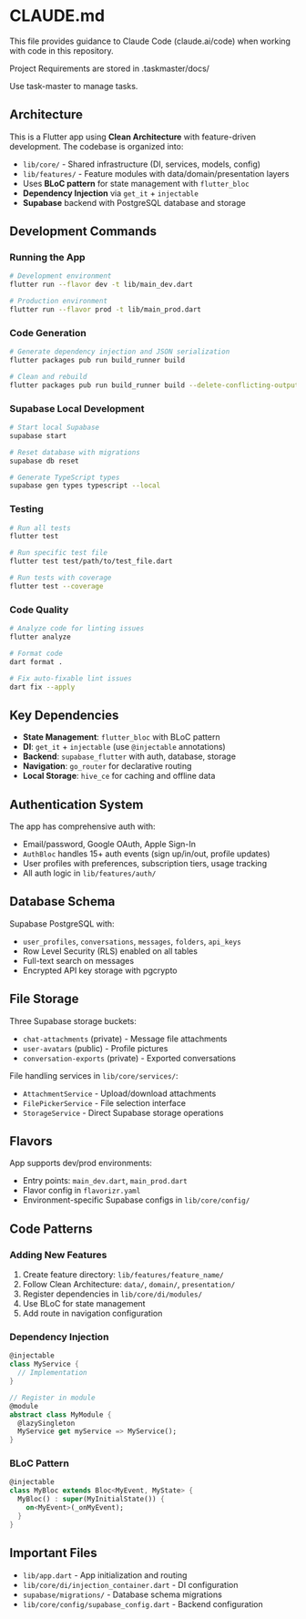 # CLAUDE.md

This file provides guidance to Claude Code (claude.ai/code) when working with code in this repository.

Project Requirements are stored in .taskmaster/docs/

Use task-master to manage tasks.

## Architecture

This is a Flutter app using **Clean Architecture** with feature-driven development. The codebase is organized into:

- `lib/core/` - Shared infrastructure (DI, services, models, config)
- `lib/features/` - Feature modules with data/domain/presentation layers
- Uses **BLoC pattern** for state management with `flutter_bloc`
- **Dependency Injection** via `get_it` + `injectable`
- **Supabase** backend with PostgreSQL database and storage

## Development Commands

### Running the App
```bash
# Development environment
flutter run --flavor dev -t lib/main_dev.dart

# Production environment
flutter run --flavor prod -t lib/main_prod.dart
```

### Code Generation
```bash
# Generate dependency injection and JSON serialization
flutter packages pub run build_runner build

# Clean and rebuild
flutter packages pub run build_runner build --delete-conflicting-outputs
```

### Supabase Local Development
```bash
# Start local Supabase
supabase start

# Reset database with migrations
supabase db reset

# Generate TypeScript types
supabase gen types typescript --local
```

### Testing
```bash
# Run all tests
flutter test

# Run specific test file
flutter test test/path/to/test_file.dart

# Run tests with coverage
flutter test --coverage
```

### Code Quality
```bash
# Analyze code for linting issues
flutter analyze

# Format code
dart format .

# Fix auto-fixable lint issues
dart fix --apply
```

## Key Dependencies

- **State Management**: `flutter_bloc` with BLoC pattern
- **DI**: `get_it` + `injectable` (use `@injectable` annotations)
- **Backend**: `supabase_flutter` with auth, database, storage
- **Navigation**: `go_router` for declarative routing
- **Local Storage**: `hive_ce` for caching and offline data

## Authentication System

The app has comprehensive auth with:
- Email/password, Google OAuth, Apple Sign-In
- `AuthBloc` handles 15+ auth events (sign up/in/out, profile updates)
- User profiles with preferences, subscription tiers, usage tracking
- All auth logic in `lib/features/auth/`

## Database Schema

Supabase PostgreSQL with:
- `user_profiles`, `conversations`, `messages`, `folders`, `api_keys`
- Row Level Security (RLS) enabled on all tables
- Full-text search on messages
- Encrypted API key storage with pgcrypto

## File Storage

Three Supabase storage buckets:
- `chat-attachments` (private) - Message file attachments
- `user-avatars` (public) - Profile pictures
- `conversation-exports` (private) - Exported conversations

File handling services in `lib/core/services/`:
- `AttachmentService` - Upload/download attachments
- `FilePickerService` - File selection interface
- `StorageService` - Direct Supabase storage operations

## Flavors

App supports dev/prod environments:
- Entry points: `main_dev.dart`, `main_prod.dart`
- Flavor config in `flavorizr.yaml`
- Environment-specific Supabase configs in `lib/core/config/`

## Code Patterns

### Adding New Features
1. Create feature directory: `lib/features/feature_name/`
2. Follow Clean Architecture: `data/`, `domain/`, `presentation/`
3. Register dependencies in `lib/core/di/modules/`
4. Use BLoC for state management
5. Add route in navigation configuration

### Dependency Injection
```dart
@injectable
class MyService {
  // Implementation
}

// Register in module
@module
abstract class MyModule {
  @lazySingleton
  MyService get myService => MyService();
}
```

### BLoC Pattern
```dart
@injectable
class MyBloc extends Bloc<MyEvent, MyState> {
  MyBloc() : super(MyInitialState()) {
    on<MyEvent>(_onMyEvent);
  }
}
```

## Important Files

- `lib/app.dart` - App initialization and routing
- `lib/core/di/injection_container.dart` - DI configuration
- `supabase/migrations/` - Database schema migrations
- `lib/core/config/supabase_config.dart` - Backend configuration

